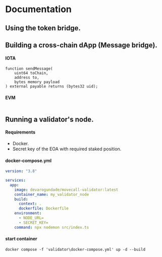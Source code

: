 # Documentation

## Using the token bridge.

## Building a cross-chain dApp (Message bridge).

#### IOTA

```move
function sendMessage(
    uint64 toChain,
    address to,
    bytes memory payload
) external payable returns (bytes32 uid);
```

#### EVM

```solidity

```

## Running a validator's node.

#### Requirements

- Docker.
- Secret key of the EOA with required staked position.

#### docker-compose.yml

```yml
version: "3.8"

services:
  app:
    image: devarogundade/movecall-validator:latest
    container_name: my_validator_node
    build:
      context: .
      dockerfile: Dockerfile
    environment:
      - NODE_URL=
      - SECRET_KEY=
    command: npx nodemon src/index.ts
```

#### start container

```
docker compose -f 'validator\docker-compose.yml' up -d --build
```
